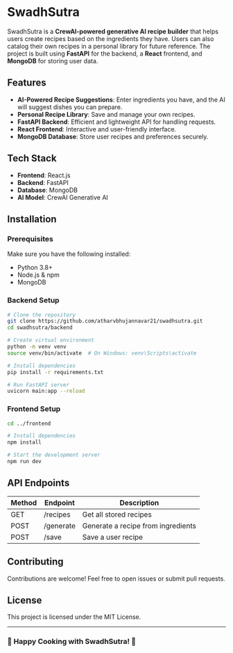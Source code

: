 # SwadhSutra

SwadhSutra is a **CrewAI-powered generative AI recipe builder** that helps users create recipes based on the ingredients they have. Users can also catalog their own recipes in a personal library for future reference. The project is built using **FastAPI** for the backend, a **React** frontend, and **MongoDB** for storing user data.

## Features

- **AI-Powered Recipe Suggestions**: Enter ingredients you have, and the AI will suggest dishes you can prepare.
- **Personal Recipe Library**: Save and manage your own recipes.
- **FastAPI Backend**: Efficient and lightweight API for handling requests.
- **React Frontend**: Interactive and user-friendly interface.
- **MongoDB Database**: Store user recipes and preferences securely.

## Tech Stack

- **Frontend**: React.js
- **Backend**: FastAPI
- **Database**: MongoDB
- **AI Model**: CrewAI Generative AI

## Installation

### Prerequisites
Make sure you have the following installed:
- Python 3.8+
- Node.js & npm
- MongoDB

### Backend Setup
```bash
# Clone the repository
git clone https://github.com/atharvbhujannavar21/swadhsutra.git
cd swadhsutra/backend

# Create virtual environment
python -m venv venv
source venv/bin/activate  # On Windows: venv\Scripts\activate

# Install dependencies
pip install -r requirements.txt

# Run FastAPI server
uvicorn main:app --reload
```

### Frontend Setup
```bash
cd ../frontend

# Install dependencies
npm install

# Start the development server
npm run dev
```

## API Endpoints
| Method | Endpoint      | Description               |
|--------|-------------|---------------------------|
| GET    | /recipes    | Get all stored recipes    |
| POST   | /generate   | Generate a recipe from ingredients |
| POST   | /save       | Save a user recipe       |

## Contributing
Contributions are welcome! Feel free to open issues or submit pull requests.

## License
This project is licensed under the MIT License.

---
### 🚀 Happy Cooking with SwadhSutra! 🎉

